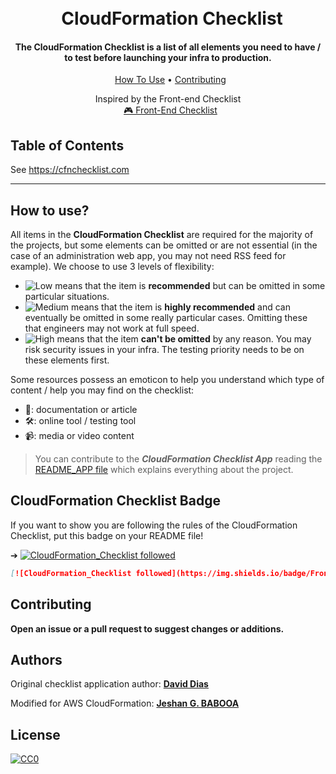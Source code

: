 <h1 align="center">
<br>
  CloudFormation Checklist
</h1>

<h4 align="center">The CloudFormation Checklist is a list of all elements you need to have / to test before launching your infra to production.</h4>

<p align="center">
  <a href="#how-to-use">How To Use</a> • <a href="#contributing">Contributing</a>
</p>
<p align="center">
    <span>Inspired by the Front-end Checklist</span>
    <br>
  <a href="https://github.com/thedaviddias/Front-End-Checklist#---------front-end-checklist-">🎮 Front-End Checklist</a>
</p>


## Table of Contents

See https://cfnchecklist.com

---

## How to use?

All items in the **CloudFormation Checklist** are required for the majority of the projects, but some elements can be omitted or are not essential (in the case of an administration web app, you may not need RSS feed for example). We choose to use 3 levels of flexibility:

* ![Low][low_img] means that the item is **recommended** but can be omitted in some particular situations.
* ![Medium][medium_img] means that the item is **highly recommended** and can eventually be omitted in some really particular cases. Omitting these that engineers may not work at full speed.
* ![High][high_img] means that the item **can't be omitted** by any reason. You may risk security issues in your infra. The testing priority needs to be on these elements first.

Some resources possess an emoticon to help you understand which type of content / help you may find on the checklist:

* 📖: documentation or article
* 🛠: online tool / testing tool
* 📹: media or video content

> You can contribute to the ***CloudFormation Checklist App*** reading the [README_APP file](https://github.com/jeshan/cloudformation-checklist/blob/master/README_APP.md) which explains everything about the project.

## CloudFormation Checklist Badge

If you want to show you are following the rules of the CloudFormation Checklist, put this badge on your README file!

➔ [![CloudFormation_Checklist followed](https://img.shields.io/badge/CloudFormation_Checklist-followed-brightgreen.svg)](https://github.com/jeshan/cloudformation-checklist/)

```md
[![CloudFormation_Checklist followed](https://img.shields.io/badge/Front‑End_Checklist-followed-brightgreen.svg)](https://github.com/jeshan/cloudformation-checklist/)
```

## Contributing

**Open an issue or a pull request to suggest changes or additions.**

## Authors

Original checklist application author:
**[David Dias](https://github.com/thedaviddias)**

Modified for AWS CloudFormation:
**[Jeshan G. BABOOA](https://github.com/jeshan)**

## License

[![CC0](https://i.creativecommons.org/p/zero/1.0/88x31.png)](https://creativecommons.org/publicdomain/zero/1.0/)

[low_img]: https://front-end-checklist.now.sh/low.svg
[medium_img]: https://front-end-checklist.now.sh/medium.svg
[high_img]: https://front-end-checklist.now.sh/high.svg
